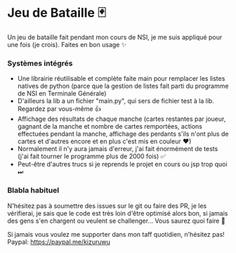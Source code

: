 # Jeu de Bataille 🃏
Un jeu de bataille fait pendant mon cours de NSI, je me suis appliqué pour une fois (je crois). Faites en bon usage ✨

### Systèmes intégrés
- Une librairie réutilisable et complète faite main pour remplacer les listes natives de python (parce que la gestion de listes fait parti du programme de NSI en Terminale Générale)
- D'ailleurs la lib a un fichier "main.py", qui sers de fichier test à la lib. Regardez par vous-même 👍
- Affichage des résultats de chaque manche (cartes restantes par joueur, gagnant de la manche et nombre de cartes remportées, actions effectuées pendant la manche, affichage des perdants s'ils n'ont plus de cartes et d'autres encore et en plus c'est mis en couleur ❤)
- Normalement il n'y aura jamais d'erreur, j'ai fait énormément de tests (j'ai fait tourner le programme plus de 2000 fois) ✅
- Peut-être d'autres trucs si je reprends le projet en cours ou jsp trop quoi ⏭

### Blabla habituel
N'hésitez pas à soumettre des issues sur le git ou faire des PR, je les vérifierai, je sais que le code est très loin d'être optimisé alors bon, si jamais des gens s'en chargent ou veulent se challenger... Vous saurez quoi faire 🙌

Si jamais vous voulez me supporter dans mon taff quotidien, n'hésitez pas!
Paypal: https://paypal.me/kizuruwu
